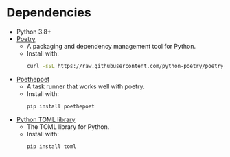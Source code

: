 # Dependencies

- Python 3.8+
- [Poetry](https://python-poetry.org/)
  - A packaging and dependency management tool for Python.
  - Install with:
    ```bash
    curl -sSL https://raw.githubusercontent.com/python-poetry/poetry/master/get-poetry.py | python -
    ```
- [Poethepoet](https://github.com/nat-n/poethepoet)
  - A task runner that works well with poetry.
  - Install with:
    ```bash
    pip install poethepoet
    ```
- [Python TOML library](https://github.com/uiri/toml)
  - The TOML library for Python.
  - Install with:
    ```bash
    pip install toml
    ```
